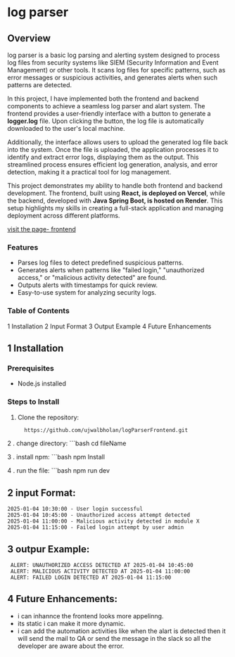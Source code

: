 # log parser 

## Overview
 log parser is a basic log parsing and alerting system designed to process log files from security systems like SIEM (Security Information and Event Management) or other tools. It scans log files for specific patterns, such as error messages or suspicious activities, and generates alerts when such patterns are detected.<br>

 In this project, I have implemented both the frontend and backend components to achieve a seamless log parser and alart system. The frontend provides a user-friendly interface with a button to generate a __logger.log__ file. Upon clicking the button, the log file is automatically downloaded to the user's local machine.

Additionally, the interface allows users to upload the generated log file back into the system. Once the file is uploaded, the application processes it to identify and extract error logs, displaying them as the output. This streamlined process ensures efficient log generation, analysis, and error detection, making it a practical tool for log management.<br>

This project demonstrates my ability to handle both frontend and backend development. The frontend, built using __React, is deployed on Vercel__, while the backend, developed with __Java Spring Boot, is hosted on Render__. This setup highlights my skills in creating a full-stack application and managing deployment across different platforms.

[visit the page- frontend](https://log-parser-frontend.vercel.app/) <br>

### Features
 - Parses log files to detect predefined suspicious patterns.
 - Generates alerts when patterns like "failed login," "unauthorized access," or "malicious activity detected" are    found.
 - Outputs alerts with timestamps for quick review.
 - Easy-to-use system for analyzing security logs.

### Table of Contents
 1 Installation
 2 Input Format
 3 Output Example
 4 Future Enhancements

## 1 Installation

### Prerequisites
- Node.js installed

### Steps to Install
1. Clone the repository:
   ```bash
     https://github.com/ujwalbholan/logParserFrontend.git

2 . change directory:
    ```bash 
     cd fileName

3 . install npm:
    ```bash
     npm Install

4 . run the file:
    ```bash
     npm run dev


## 2 input Format:
    2025-01-04 10:30:00 - User login successful
    2025-01-04 10:45:00 - Unauthorized access attempt detected
    2025-01-04 11:00:00 - Malicious activity detected in module X
    2025-01-04 11:15:00 - Failed login attempt by user admin 

## 3 outpur Example:
     ALERT: UNAUTHORIZED ACCESS DETECTED AT 2025-01-04 10:45:00
     ALERT: MALICIOUS ACTIVITY DETECTED AT 2025-01-04 11:00:00
     ALERT: FAILED LOGIN DETECTED AT 2025-01-04 11:15:00

## 4 Future Enhancements:
 - i can inhannce the frontend looks more appelinng.
 - its static i can make it more dynamic.
 - i can add the automation activities like when the alart is detected then it will send the mail to QA or send the message in the slack so all the developer are aware about the error.
 

